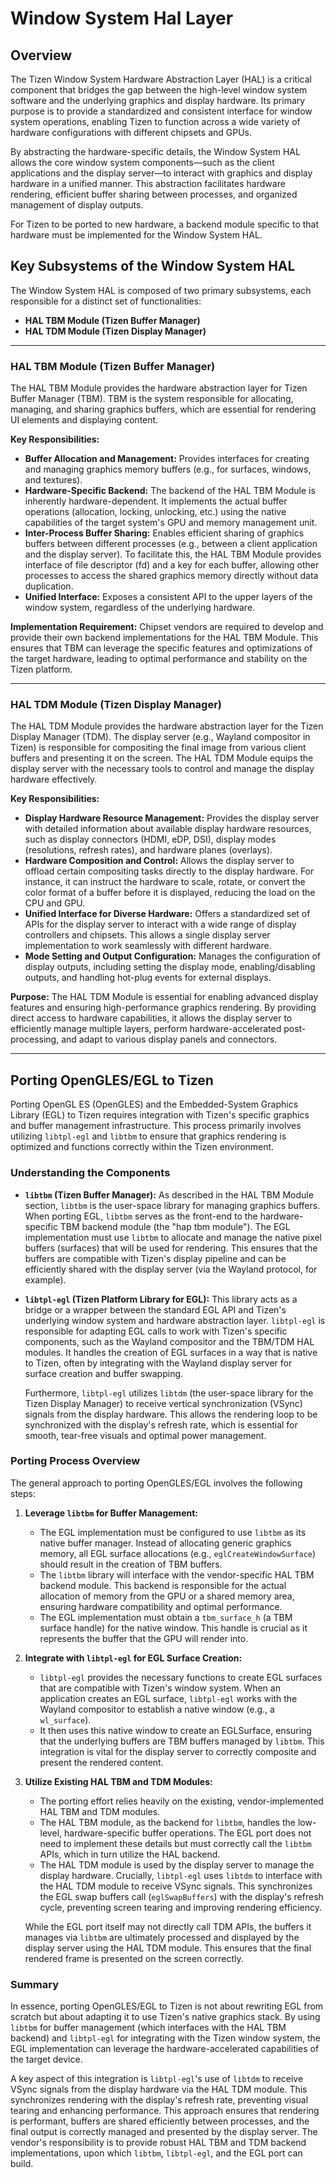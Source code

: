 # Window System Hal Layer

## Overview
The Tizen Window System Hardware Abstraction Layer (HAL) is a critical component that bridges the gap between the high-level window system software and the underlying graphics and display hardware. Its primary purpose is to provide a standardized and consistent interface for window system operations, enabling Tizen to function across a wide variety of hardware configurations with different chipsets and GPUs.

By abstracting the hardware-specific details, the Window System HAL allows the core window system components—such as the client applications and the display server—to interact with graphics and display hardware in a unified manner. This abstraction facilitates hardware rendering, efficient buffer sharing between processes, and organized management of display outputs.

For Tizen to be ported to new hardware, a backend module specific to that hardware must be implemented for the Window System HAL.



## Key Subsystems of the Window System HAL
The Window System HAL is composed of two primary subsystems, each responsible for a distinct set of functionalities:

- **HAL TBM Module (Tizen Buffer Manager)**
- **HAL TDM Module (Tizen Display Manager)**

---


### HAL TBM Module (Tizen Buffer Manager)
The HAL TBM Module provides the hardware abstraction layer for Tizen Buffer Manager (TBM). TBM is the system responsible for allocating, managing, and sharing graphics buffers, which are essential for rendering UI elements and displaying content.

**Key Responsibilities:**
 - **Buffer Allocation and Management:** Provides interfaces for creating and managing graphics memory buffers (e.g., for surfaces, windows, and textures).
 - **Hardware-Specific Backend:** The backend of the HAL TBM Module is inherently hardware-dependent. It implements the actual buffer operations (allocation, locking, unlocking, etc.) using the native capabilities of the target system's GPU and memory management unit.
 - **Inter-Process Buffer Sharing:** Enables efficient sharing of graphics buffers between different processes (e.g., between a client application and the display server). To facilitate this, the HAL TBM Module provides interface of file descriptor (fd) and a key for each buffer, allowing other processes to access the shared graphics memory directly without data duplication.
 - **Unified Interface:** Exposes a consistent API to the upper layers of the window system, regardless of the underlying hardware.

**Implementation Requirement:**
Chipset vendors are required to develop and provide their own backend implementations for the HAL TBM Module. This ensures that TBM can leverage the specific features and optimizations of the target hardware, leading to optimal performance and stability on the Tizen platform.

---


### HAL TDM Module (Tizen Display Manager)

The HAL TDM Module provides the hardware abstraction layer for the Tizen Display Manager (TDM). The display server (e.g., Wayland compositor in Tizen) is responsible for compositing the final image from various client buffers and presenting it on the screen. The HAL TDM Module equips the display server with the necessary tools to control and manage the display hardware effectively.

**Key Responsibilities:**
 - **Display Hardware Resource Management:** Provides the display server with detailed information about available display hardware resources, such as display connectors (HDMI, eDP, DSI), display modes (resolutions, refresh rates), and hardware planes (overlays).
 - **Hardware Composition and Control:** Allows the display server to offload certain compositing tasks directly to the display hardware. For instance, it can instruct the hardware to scale, rotate, or convert the color format of a buffer before it is displayed, reducing the load on the CPU and GPU.
 - **Unified Interface for Diverse Hardware:** Offers a standardized set of APIs for the display server to interact with a wide range of display controllers and chipsets. This allows a single display server implementation to work seamlessly with different hardware.
 - **Mode Setting and Output Configuration:** Manages the configuration of display outputs, including setting the display mode, enabling/disabling outputs, and handling hot-plug events for external displays.

**Purpose:**
The HAL TDM Module is essential for enabling advanced display features and ensuring high-performance graphics rendering. By providing direct access to hardware capabilities, it allows the display server to efficiently manage multiple layers, perform hardware-accelerated post-processing, and adapt to various display panels and connectors.

---



## Porting OpenGLES/EGL to Tizen

Porting OpenGL ES (OpenGLES) and the Embedded-System Graphics Library (EGL) to Tizen requires integration with Tizen's specific graphics and buffer management infrastructure. This process primarily involves utilizing `libtpl-egl` and `libtbm` to ensure that graphics rendering is optimized and functions correctly within the Tizen environment.


### Understanding the Components

- **`libtbm` (Tizen Buffer Manager):** As described in the HAL TBM Module section, `libtbm` is the user-space library for managing graphics buffers. When porting EGL, `libtbm` serves as the front-end to the hardware-specific TBM backend module (the "hap tbm module"). The EGL implementation must use `libtbm` to allocate and manage the native pixel buffers (surfaces) that will be used for rendering. This ensures that the buffers are compatible with Tizen's display pipeline and can be efficiently shared with the display server (via the Wayland protocol, for example).

- **`libtpl-egl` (Tizen Platform Library for EGL):** This library acts as a bridge or a wrapper between the standard EGL API and Tizen's underlying window system and hardware abstraction layer. `libtpl-egl` is responsible for adapting EGL calls to work with Tizen's specific components, such as the Wayland compositor and the TBM/TDM HAL modules. It handles the creation of EGL surfaces in a way that is native to Tizen, often by integrating with the Wayland display server for surface creation and buffer swapping.

    Furthermore, `libtpl-egl` utilizes `libtdm` (the user-space library for the Tizen Display Manager) to receive vertical synchronization (VSync) signals from the display hardware. This allows the rendering loop to be synchronized with the display's refresh rate, which is essential for smooth, tear-free visuals and optimal power management.


### Porting Process Overview

The general approach to porting OpenGLES/EGL involves the following steps:

1.  **Leverage `libtbm` for Buffer Management:**
    *   The EGL implementation must be configured to use `libtbm` as its native buffer manager. Instead of allocating generic graphics memory, all EGL surface allocations (e.g., `eglCreateWindowSurface`) should result in the creation of TBM buffers.
    *   The `libtbm` library will interface with the vendor-specific HAL TBM backend module. This backend is responsible for the actual allocation of memory from the GPU or a shared memory area, ensuring hardware compatibility and optimal performance.
    *   The EGL implementation must obtain a `tbm_surface_h` (a TBM surface handle) for the native window. This handle is crucial as it represents the buffer that the GPU will render into.

2.  **Integrate with `libtpl-egl` for EGL Surface Creation:**
    *   `libtpl-egl` provides the necessary functions to create EGL surfaces that are compatible with Tizen's window system. When an application creates an EGL surface, `libtpl-egl` works with the Wayland compositor to establish a native window (e.g., a `wl_surface`).
    *   It then uses this native window to create an EGLSurface, ensuring that the underlying buffers are TBM buffers managed by `libtbm`. This integration is vital for the display server to correctly composite and present the rendered content.

3.  **Utilize Existing HAL TBM and TDM Modules:**
    *   The porting effort relies heavily on the existing, vendor-implemented HAL TBM and TDM modules.
    *   The HAL TBM module, as the backend for `libtbm`, handles the low-level, hardware-specific buffer operations. The EGL port does not need to implement these details but must correctly call the `libtbm` APIs, which in turn utilize the HAL backend.
    *   The HAL TDM module is used by the display server to manage the display hardware. Crucially, `libtpl-egl` uses `libtdm` to interface with the HAL TDM module to receive VSync signals. This synchronizes the EGL swap buffers call (`eglSwapBuffers`) with the display's refresh cycle, preventing screen tearing and improving rendering efficiency.

    While the EGL port itself may not directly call TDM APIs, the buffers it manages via `libtbm` are ultimately processed and displayed by the display server using the HAL TDM module. This ensures that the final rendered frame is presented on the screen correctly.



### Summary

In essence, porting OpenGLES/EGL to Tizen is not about rewriting EGL from scratch but about adapting it to use Tizen's native graphics stack. By using `libtbm` for buffer management (which interfaces with the HAL TBM backend) and `libtpl-egl` for integrating with the Tizen window system, the EGL implementation can leverage the hardware-accelerated capabilities of the target device.

A key aspect of this integration is `libtpl-egl`'s use of `libtdm` to receive VSync signals from the display hardware via the HAL TDM module. This synchronizes rendering with the display's refresh rate, preventing visual tearing and enhancing performance. This approach ensures that rendering is performant, buffers are shared efficiently between processes, and the final output is correctly managed and presented by the display server. The vendor's responsibility is to provide robust HAL TBM and TDM backend implementations, upon which `libtbm`, `libtpl-egl`, and the EGL port can build.
